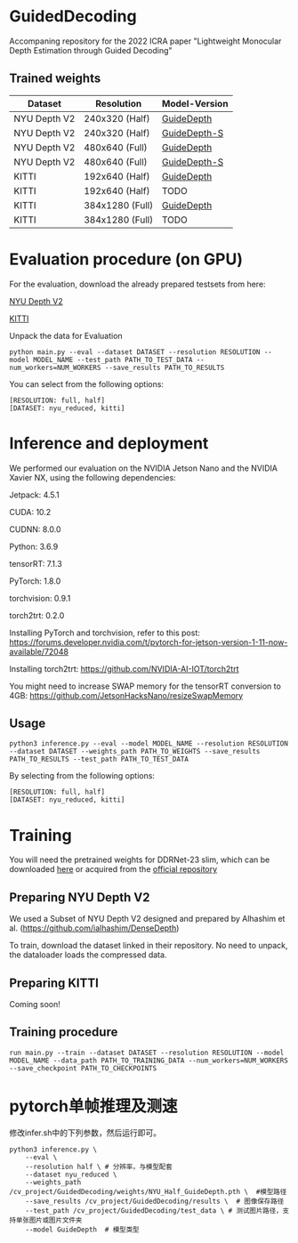 # GuidedDecoding
Accompaning repository for the 2022 ICRA paper "Lightweight  Monocular  Depth  Estimation  through  Guided  Decoding"

## Trained weights
| Dataset  | Resolution | Model-Version |
| ------------- | -------------- | ------------- |
| NYU Depth V2  | 240x320 (Half) | [GuideDepth](https://drive.google.com/file/d/16oC0YW2yRNO_Sn4on0KsumkrhHtydikI/view?usp=sharing) |
| NYU Depth V2  | 240x320 (Half) | [GuideDepth-S](https://drive.google.com/file/d/1ZA80WcgKJsOWaOeBuSn3oupzKHV4eonv/view?usp=sharing)|
| NYU Depth V2  | 480x640 (Full) | [GuideDepth](https://drive.google.com/file/d/1TNTUUve5LHEv6ERN6v9aX2eYw1-a-4bO/view?usp=sharing)|
| NYU Depth V2  | 480x640 (Full) | [GuideDepth-S](https://drive.google.com/file/d/1HhKSpshT4RZe-wG6nSB2zwC-ooBwuVo9/view?usp=sharing)|
| KITTI         | 192x640 (Half) |  [GuideDepth](https://drive.google.com/file/d/1dqatUdck6nHPL0BOI5Xk9nKb_Ei954Hq/view?usp=sharing)|
| KITTI         | 192x640 (Half) |  TODO|
| KITTI         | 384x1280 (Full) |  [GuideDepth](https://drive.google.com/file/d/1rj629jYCjdGwXkW73-Lr868FPORFF2gR/view?usp=sharing)|
| KITTI         | 384x1280 (Full) |  TODO |

# Evaluation procedure (on GPU)
For the evaluation, download the already prepared testsets from here:

[NYU Depth V2](https://drive.google.com/file/d/1hXvznCAa26bNBPGZJH1DI2siVxmQlm0W/view?usp=sharing)

[KITTI](https://drive.google.com/file/d/1EZ8hBSwiudUnpYvgC1-Z6iHSyeWaPRfx/view?usp=sharing)

Unpack the data for Evaluation

```console
python main.py --eval --dataset DATASET --resolution RESOLUTION --model MODEL_NAME --test_path PATH_TO_TEST_DATA --num_workers=NUM_WORKERS --save_results PATH_TO_RESULTS
```

You can select from the following options:
```console
[RESOLUTION: full, half]
[DATASET: nyu_reduced, kitti]
```

# Inference and deployment
We performed our evaluation on the NVIDIA Jetson Nano and the NVIDIA Xavier NX, using the following dependencies:

Jetpack: 4.5.1

CUDA: 10.2

CUDNN: 8.0.0

Python: 3.6.9

tensorRT: 7.1.3


PyTorch: 1.8.0

torchvision: 0.9.1

torch2trt: 0.2.0


Installing PyTorch and torchvision, refer to this post: https://forums.developer.nvidia.com/t/pytorch-for-jetson-version-1-11-now-available/72048

Installing torch2trt: https://github.com/NVIDIA-AI-IOT/torch2trt

You might need to increase SWAP memory for the tensorRT conversion to 4GB: https://github.com/JetsonHacksNano/resizeSwapMemory


## Usage
```console
python3 inference.py --eval --model MODEL_NAME --resolution RESOLUTION --dataset DATASET --weights_path PATH_TO_WEIGHTS --save_results PATH_TO_RESULTS --test_path PATH_TO_TEST_DATA
```
By selecting from the following options:
```console
[RESOLUTION: full, half]
[DATASET: nyu_reduced, kitti]
```

# Training

You will need the pretrained weights for DDRNet-23 slim, which can be downloaded [here](https://drive.google.com/file/d/1mg5tMX7TJ9ZVcAiGSB4PEihPtrJyalB4/view) or acquired from the [official repository](https://github.com/ydhongHIT/DDRNet)
## Preparing NYU Depth V2
We used a Subset of NYU Depth V2 designed and prepared by Alhashim et al. (https://github.com/ialhashim/DenseDepth)

To train, download the dataset linked in their repository. No need to unpack, the dataloader loads the compressed data.

## Preparing KITTI
Coming soon!

## Training procedure
```console
run main.py --train --dataset DATASET --resolution RESOLUTION --model MODEL_NAME --data_path PATH_TO_TRAINING_DATA --num_workers=NUM_WORKERS --save_checkpoint PATH_TO_CHECKPOINTS
```

# pytorch单帧推理及测速

修改infer.sh中的下列参数，然后运行即可。

```shell
python3 inference.py \
    --eval \
    --resolution half \ # 分辨率，与模型配套
    --dataset nyu_reduced \
    --weights_path /cv_project/GuidedDecoding/weights/NYU_Half_GuideDepth.pth \  #模型路径
    --save_results /cv_project/GuidedDecoding/results \  # 图像保存路径
    --test_path /cv_project/GuidedDecoding/test_data \ # 测试图片路径，支持单张图片或图片文件夹
    --model GuideDepth  # 模型类型
```

